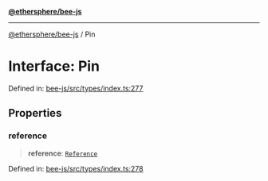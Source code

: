[**@ethersphere/bee-js**](../Overview.md)

***

[@ethersphere/bee-js](../Overview.md) / Pin

# Interface: Pin

Defined in: [bee-js/src/types/index.ts:277](https://github.com/ethersphere/bee-js/blob/3abbe2b1b264d6b586511a56e93badb2236bd09d/src/types/index.ts#L277)

## Properties

### reference

> **reference**: [`Reference`](../classes/Reference.md)

Defined in: [bee-js/src/types/index.ts:278](https://github.com/ethersphere/bee-js/blob/3abbe2b1b264d6b586511a56e93badb2236bd09d/src/types/index.ts#L278)
